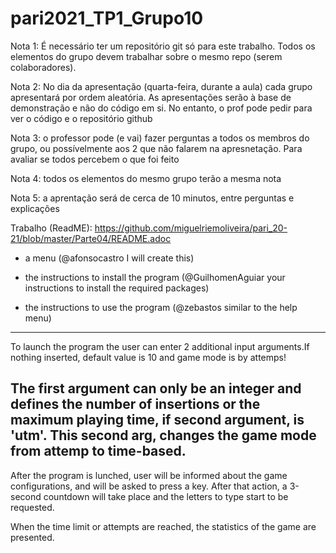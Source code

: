 # pari2021_TP1_Grupo10

Nota 1: É necessário ter um repositório git só para este trabalho. Todos os elementos do grupo devem trabalhar sobre o mesmo repo (serem colaboradores).

Nota 2: No dia da apresentação (quarta-feira, durante a aula) cada grupo apresentará por ordem aleatória. As apresentações serão à base de demonstração e não do código em si. No entanto, o prof pode pedir para ver o código e o repositório github

Nota 3: o professor pode (e vai) fazer perguntas a todos os membros do grupo, ou possívelmente aos 2 que não falarem na apresnetação. Para avaliar se todos percebem o que foi feito

Nota 4: todos os elementos do mesmo grupo terão a mesma nota

Nota 5: a aprentação será de cerca de 10 minutos, entre perguntas e explicações

Trabalho (ReadME): https://github.com/miguelriemoliveira/pari_20-21/blob/master/Parte04/README.adoc


* a menu (@afonsocastro I will create this)

* the instructions to install the program (@GuilhomenAguiar your instructions to install the required packages)

* the instructions to use the program (@zebastos similar to the help menu)
-----------------------------------------------------------------------------------------------------
To launch the program the user can enter 2 additional input arguments.If nothing inserted, default value is 10 and game mode is by attemps!

The first argument can only be an integer and defines the number of insertions or the maximum playing time, if second argument, is 'utm'. This second arg, changes the game mode from attemp to time-based.
-----------------------------------------------------------------------------------------------------
After the program is lunched, user will be informed about the game configurations, and will be asked to press a key.
After that action, a 3-second countdown will take place and the letters to type start to be requested.

When the time limit or attempts are reached, the statistics of the game are presented.

